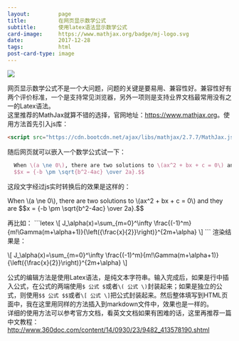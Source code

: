 ```yaml
---
layout:         page
title:          在网页显示数学公式
subtitle:       使用latex语法显示数学公式
card-image:     https://www.mathjax.org/badge/mj-logo.svg
date:           2017-12-28
tags:           html
post-card-type: image
---
```

![](https://www.mathjax.org/badge/mj-logo.svg)
<script src="https://cdn.bootcdn.net/ajax/libs/mathjax/2.7.7/MathJax.js?config=TeX-MML-AM_CHTML"></script>
网页显示数学公式不是一个大问题，问题的关键是要易用、兼容性好。兼容性好有两个评价标准，一个是支持常见浏览器，另外一项则是支持业界文档最常用没有之一的Latex语法。  
这里推荐的MathJax就算不错的选择，官网地址：<https://www.mathjax.org>。使用方法首先引入js库：  
```html
<script src="https://cdn.bootcdn.net/ajax/libs/mathjax/2.7.7/MathJax.js?config=TeX-MML-AM_CHTML"></script>
```
随后网页就可以嵌入一个数学公式试一下：  
```latex
  When \(a \ne 0\), there are two solutions to \(ax^2 + bx + c = 0\) and they are
  $$x = {-b \pm \sqrt{b^2-4ac} \over 2a}.$$
```
这段文字经过js实时转换后的效果是这样的：  
<p>
  When \(a \ne 0\), there are two solutions to \(ax^2 + bx + c = 0\) and they are
  $$x = {-b \pm \sqrt{b^2-4ac} \over 2a}.$$
</p>  
再比如：  
```letex
\[ J_\alpha(x)=\sum_{m=0}^\infty \frac{(-1)^m}{m!\Gamma(m+\alpha+1)}{\left({\frac{x}{2}}\right)}^{2m+\alpha} \]
```
渲染结果是：  
<p>
\[ J_\alpha(x)=\sum_{m=0}^\infty \frac{(-1)^m}{m!\Gamma(m+\alpha+1)}{\left({\frac{x}{2}}\right)}^{2m+\alpha} \]
</p>  

公式的编辑方法是使用Latex语法，是纯文本字符串。输入完成后，如果是行中插入公式，在公式的两端使用`$ 公式 $`或者`\( 公式 \)`封装起来；如果是独立的公式，则使用`$$ 公式 $$`或者`\[ 公式 \]`把公式封装起来。然后整体填写到HTML页面中，我在这里用同样的方法插入到markdown文件中，效果也是一样的。  
详细的使用方法可以参考官方文档，看英文文档如果有困难的话，这里再推荐一篇中文教程：  
<http://www.360doc.com/content/14/0930/23/9482_413578190.shtml>
